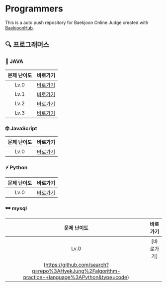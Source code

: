 # Programmers
This is a auto push repository for Baekjoon Online Judge created with [BaekjoonHub](https://github.com/BaekjoonHub/BaekjoonHub).

## 🔍 프로그래머스
### 🚀 JAVA

| 문제 난이도 | 바로가기 | 
| :--: |:--: |
|Lv.0|[바로가기](https://github.com/HyekJung/algorithm-practice/tree/main/%ED%94%84%EB%A1%9C%EA%B7%B8%EB%9E%98%EB%A8%B8%EC%8A%A4/0)|
|Lv.1|[바로가기](https://github.com/HyekJung/algorithm-practice/tree/main/%ED%94%84%EB%A1%9C%EA%B7%B8%EB%9E%98%EB%A8%B8%EC%8A%A4/1)|
|Lv.2|[바로가기](https://github.com/HyekJung/algorithm-practice/tree/main/%ED%94%84%EB%A1%9C%EA%B7%B8%EB%9E%98%EB%A8%B8%EC%8A%A4/2)|
|Lv.3|[바로가기](https://github.com/HyekJung/algorithm-practice/tree/main/%ED%94%84%EB%A1%9C%EA%B7%B8%EB%9E%98%EB%A8%B8%EC%8A%A4/2)|


### 🤓 JavaScript
| 문제 난이도 | 바로가기 |
| :--: |:--: |
|Lv.0|[바로가기](https://github.com/search?q=repo%3AHyekJung%2Falgorithm-practice++language%3AJavaScript&type=code)|

### ⚡ Python
| 문제 난이도 | 바로가기 | 
| :--: |:--: |
|Lv.0|[바로가기](https://github.com/search?q=repo%3AHyekJung%2Falgorithm-practice++language%3APython&type=code)|

### 🕶️ mysql
| 문제 난이도 | 바로가기 | 
| :--: |:--: |
|Lv.0|[바로가기]|
(https://github.com/search?q=repo%3AHyekJung%2Falgorithm-practice++language%3APython&type=code)|
